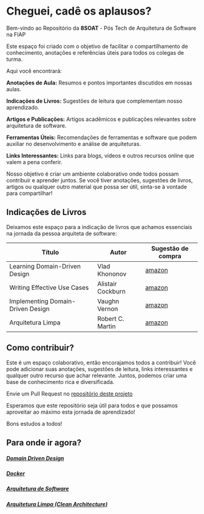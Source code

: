 # Cheguei, cadê os aplausos?

Bem-vindo ao Repositório da **8SOAT** - Pós Tech de Arquitetura de Software na FIAP

Este espaço foi criado com o objetivo de facilitar o compartilhamento de conhecimento, anotações e referências úteis para todos os colegas de turma.

Aqui você encontrará:

**Anotações de Aula:** Resumos e pontos importantes discutidos em nossas aulas.

**Indicações de Livros:** Sugestões de leitura que complementam nosso aprendizado.

**Artigos e Publicações:** Artigos acadêmicos e publicações relevantes sobre arquitetura de software.

**Ferramentas Úteis:** Recomendações de ferramentas e software que podem auxiliar no desenvolvimento e análise de arquiteturas.

**Links Interessantes:** Links para blogs, vídeos e outros recursos online que valem a pena conferir.

Nosso objetivo é criar um ambiente colaborativo onde todos possam contribuir e aprender juntos. Se você tiver anotações, sugestões de livros, artigos ou qualquer outro material que possa ser útil, sinta-se à vontade para compartilhar!

## Indicações de Livros

Deixamos este espaço para a indicação de livros que achamos essenciais na jornada da pessoa arquiteta de software:

| Título | Autor | Sugestão de compra |
| ------ |------ | ------------------ |
| Learning Domain-Driven Design | Vlad Khononov | [amazon](https://a.co/d/5BvaUyZ)|
| Writing Effective Use Cases | Alistair Cockburn | [amazon](https://a.co/d/3lbiwYm) |
| Implementing Domain-Driven Design | Vaughn Vernon | [amazon](https://a.co/d/c6raCPg) |
| Arquitetura Limpa | Robert C. Martin | [amazon](https://a.co/d/bOnB31f) |

## Como contribuir?

Este é um espaço colaborativo, então encorajamos todos a contribuir! Você pode adicionar suas anotações, sugestões de leitura, links interessantes e qualquer outro recurso que achar relevante. Juntos, podemos criar uma base de conhecimento rica e diversificada.

Envie um Pull Request no [repositório deste projeto](https://github.com/FelipeBergmann/8SOAT-FIAP)


Esperamos que este repositório seja útil para todos e que possamos aproveitar ao máximo esta jornada de aprendizado!

Bons estudos a todos!

## Para onde ir agora?

##### [Domain Driven Design](./ddd/index.md)
##### [Docker](./docker/index.md)
##### [Arquitetura de Software](./software-architecture/index.md)
##### [Arquitetura Limpa (Clean Architecture)](./clean-architecture/index.md)